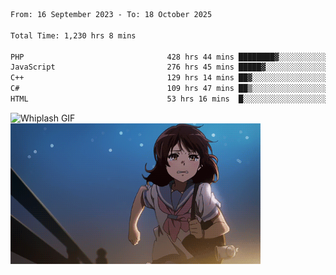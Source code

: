 


  
 
 <!--START_SECTION:waka-->

```txt
From: 16 September 2023 - To: 18 October 2025

Total Time: 1,230 hrs 8 mins

PHP                                428 hrs 44 mins ████████▓░░░░░░░░░░░░░░░░   34.51 %
JavaScript                         276 hrs 45 mins █████▓░░░░░░░░░░░░░░░░░░░   22.28 %
C++                                129 hrs 14 mins ██▓░░░░░░░░░░░░░░░░░░░░░░   10.40 %
C#                                 109 hrs 47 mins ██▒░░░░░░░░░░░░░░░░░░░░░░   08.84 %
HTML                               53 hrs 16 mins  █░░░░░░░░░░░░░░░░░░░░░░░░   04.29 %
```

<!--END_SECTION:waka-->

<p>
  <img src="whiplash.gif" alt="Whiplash GIF" width="420" height="500"/>
  <img src="kumiko_run.gif" alt="Kumiko Run GIF" width="400"/>
</p>
